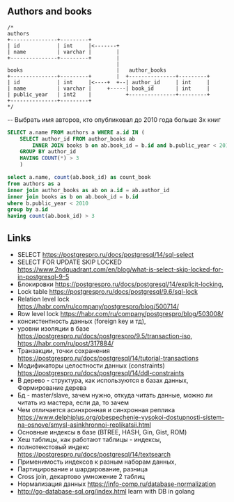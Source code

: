 ## Authors and books

```
/*
authors                             
+---------------+---------+         
| id            | int     |<-------+
| name          | varchar |        |
+---------------+---------+        |
                                   |
books                              |   author_books
+---------------+---------+        |  +---------------+---------+
| id            | int     |<----+  +--| author_id     | int     |
| name          | varchar |     +-----| book_id       | int     |
| public_year   | int2    |           +---------------+---------+
+---------------+---------+
*/
```

-- Выбрать имя авторов, кто опубликовал до 2010 года больше 3х книг

```sql
SELECT a.name FROM authors a WHERE a.id IN (
    SELECT author_id FROM author_books ab 
        INNER JOIN books b on ab.book_id = b.id and b.public_year < 2010 
    GROUP BY author_id 
    HAVING COUNT(*) > 3
    )
```


```sql
select a.name, count(ab.book_id) as count_book
from authors as a
inner join author_books as ab on a.id = ab.author_id 
inner join books as b on ab.book_id = b.id 
where b.public_year < 2010
group by a.id
having count(ab.book_id) > 3
```

## Links

- SELECT https://postgrespro.ru/docs/postgresql/14/sql-select
- SELECT FOR UPDATE SKIP LOCKED https://www.2ndquadrant.com/en/blog/what-is-select-skip-locked-for-in-postgresql-9-5
- Блокировки https://postgrespro.ru/docs/postgresql/14/explicit-locking, 
- Lock table https://postgrespro.ru/docs/postgresql/9.6/sql-lock 
- Relation level lock https://habr.com/ru/company/postgrespro/blog/500714/ 
- Row level lock https://habr.com/ru/company/postgrespro/blog/503008/ 
- консистентность данных (foreign key и тд), 
- уровни изоляции в базе https://postgrespro.ru/docs/postgrespro/9.5/transaction-iso, 
https://habr.com/ru/post/317884/ 
- Транзакции, точки сохранения https://postgrespro.ru/docs/postgresql/14/tutorial-transactions 
- Модификаторы целостности данных (constraints) https://postgrespro.ru/docs/postgresql/14/ddl-constraints 
- B дерево - структура, как используются в базах данных, Формирование дерева
- Бд - master/slave, зачем нужно, откуда читать данные, можно ли читать из мастера, если да, то зачем
- Чем отличается асинхронная и синхронная реплика https://www.delphiplus.org/obespechenie-vysokoi-dostupnosti-sistem-na-osnove/smysl-asinkhronnoi-replikatsii.html 
- Основные индексы в базе (BTREE, HASH, Gin, Gist, ROM)
- Хеш таблицы, как работают таблицы - индексы, 
- полнотекстовый индекс https://postgrespro.ru/docs/postgresql/14/textsearch 
- Применимость индексов к разным наборам данных, 
- Партицирование и шардирование, разница
- Cross join, декартово умножение 2 таблиц
- Нормализация данных https://info-comp.ru/database-normalization 
- http://go-database-sql.org/index.html learn with DB in golang
